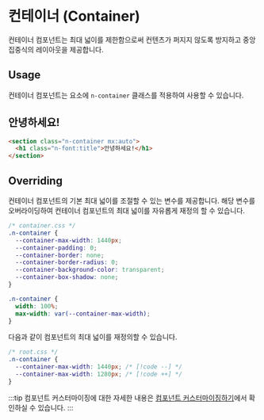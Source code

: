 <script setup>
</script>

# 컨테이너 (Container)

컨테이너 컴포넌트는 최대 넓이를 제한함으로써 컨텐츠가 퍼지지 않도록 방지하고 중앙 집중식의 레이아웃을 제공합니다.

<QuickLinks :componentName="'Container'"/>

## Usage

컨테이너 컴포넌트는 요소에 `n-container` 클래스를 적용하여 사용할 수 있습니다.

<ExampleSection>
<template #h>예시</template>
<section class="n-container mx:auto" style="
  border: 1px solid var(--color-base-3);
  border-radius: 4px;
  background: repeating-linear-gradient(135deg, var(--vp-c-gray-1) 0, var(--vp-c-gray-1) 10%, transparent 0, transparent 50%);
  background-size: 7px 7px;">
  <h1 class="n-font:title">안녕하세요!</h1>
</section>
</ExampleSection>

```html
<section class="n-container mx:auto">
  <h1 class="n-font:title">안녕하세요!</h1>
</section>
```

## Overriding

컨테이너 컴포넌트의 기본 최대 넓이를 조절할 수 있는 변수를 제공합니다. 해당 변수를 오버라이딩하여 컨테이너 컴포넌트의 최대 넓이를 자유롭게 재정의 할 수 있습니다.

```css
/* container.css */
.n-container {
  --container-max-width: 1440px;
  --container-padding: 0;
  --container-border: none;
  --container-border-radius: 0;
  --container-background-color: transparent;
  --container-box-shadow: none;
}

.n-container {
  width: 100%;
  max-width: var(--container-max-width);
}
```

다음과 같이 컴포넌트의 최대 넓이를 재정의할 수 있습니다.

```css
/* root.css */
.n-container {
  --container-max-width: 1440px; /* [!code --] */
  --container-max-width: 1280px; /* [!code ++] */
}
```

:::tip
컴포넌트 커스터마이징에 대한 자세한 내용은 [컴포넌트 커스터마이징하기](/guide/getting-started-component#customize-components)에서 확인하실 수 있습니다.
:::

<QuickLinks :componentName="'Container'"/>
